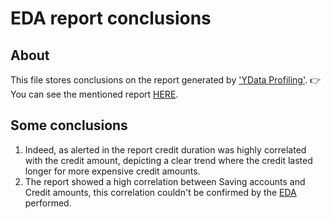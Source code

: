 # EDA report conclusions
## About
This file stores conclusions on the report generated by ['YData Profiling'](https://docs.profiling.ydata.ai/latest/).
👉 You can see the mentioned report [HERE](https://github.com/spuertaf2002/german-credit/blob/f0ea4c8aa129696c6d2dea51f4edca367d4df6b0/reports/eda.html).

## Some conclusions
1. Indeed, as alerted in the report credit duration was highly correlated with the credit amount, depicting a clear trend where the credit lasted longer for more expensive credit amounts.
2. The report showed a high correlation between Saving accounts and Credit amounts, this correlation couldn't be confirmed by the [EDA](https://github.com/spuertaf2002/german-credit/blob/f0ea4c8aa129696c6d2dea51f4edca367d4df6b0/notebooks/eda.ipynb) performed.